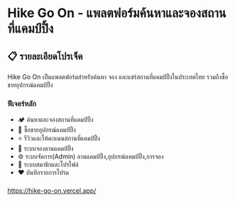 # Hike Go On - แพลตฟอร์มค้นหาและจองสถานที่แคมป์ปิ้ง

## 📋 รายละเอียดโปรเจ็ค

Hike Go On เป็นแพลตฟอร์มสำหรับค้นหา จอง และแชร์สถานที่แคมป์ปิ้งในประเทศไทย รวมถึงซื้อขายอุปกรณ์แคมป์ปิ้ง

### ฟีเจอร์หลัก
- 🏕️ ค้นหาและจองสถานที่แคมป์ปิ้ง
- 🛒 ซื้อขายอุปกรณ์แคมป์ปิ้ง
- ⭐ รีวิวและให้คะแนนสถานที่แคมป์ปิ้ง
- 📖 ระบบจองลานแคมป์ปิ้ง
- ⚙️ ระบบจัดการ(Admin) ลานแคมป์ปิ้ง,อุปกรณ์แคมป์ปิ้ง,การจอง
- 👤 ระบบสมาชิกและโปรไฟล์
- ❤️ บันทึกรายการโปรด
###
https://hike-go-on.vercel.app/
